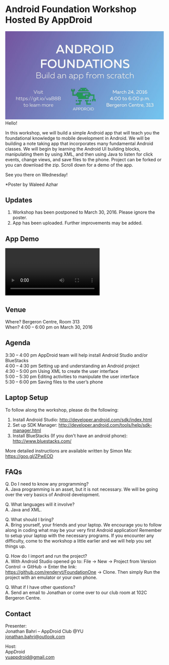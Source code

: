 # Android Foundation Workshop Hosted By AppDroid
![Android Foundation Workshop Poster by Waleed Azhar](Android_Foundations_Poster.JPG "")  
Hello!
 
In this workshop, we will build a simple Android app that will teach you the foundational knowledge to mobile development in Android. We will be building a note taking app that incorporates many fundamental Android classes. We will begin by learning the Android UI building blocks, manipulating them by using XML, and then using Java to listen for click events, change views, and save files to the phone. Project can be forked or you can download the zip. Scroll down for a demo of the app.

See you there on Wednesday!

*Poster by Waleed Azhar

## Updates
1. Workshop has been postponed to March 30, 2016. Please ignore the poster.  
2. App has been uploaded. Further improvements may be added.

## App Demo
![App Video Demo](App_Video_Demo.mp4 "")

## Venue
Where?   Bergeron Centre, Room 313  
When?    4:00 – 6:00 pm on March 30, 2016  

## Agenda
3:30 – 4:00 pm   AppDroid team will help install Android Studio and/or BlueStacks  
4:00 – 4:30 pm   Setting up and understanding an Android project  
4:30 – 5:00 pm   Using XML to create the user interface  
5:00 – 5:30 pm   Editing activities to manipulate the user interface  
5:30 – 6:00 pm   Saving files to the user’s phone  

## Laptop Setup
To follow along the workshop, please do the following:  
1. Install Android Studio: http://developer.android.com/sdk/index.html  
2. Set up SDK Manager: http://developer.android.com/tools/help/sdk-manager.html  
3. Install BlueStacks (If you don't have an android phone): http://www.bluestacks.com/  

More detailed instructions are available written by Simon Ma: https://goo.gl/ZPwEOD

## FAQs
Q.  Do I need to know any programming?  
A.  Java programming is an asset, but it is not necessary. We will be going over the very basics of Android development.

Q. What languages will it involve?  
A. Java and XML.

Q.  What should I bring?  
A.  Bring yourself, your friends and your laptop. We encourage you to follow along in coding what may be your very first Android application! Remember to setup your laptop with the necessary programs. If you encounter any difficulty, come to the workshop a little earlier and we will help you set things up.

Q. How do I import and run the project?  
A. With Android Studio opened go to: File -> New -> Project from Version Control -> GitHub -> Enter the link: https://github.com/renderyt/FoundationOne -> Clone. Then simply Run the project with an emulator or your own phone.

Q.  What if I have other questions?  
A.  Send an email to Jonathan or come over to our club room at 102C Bergeron Centre.

## Contact
Presenter:  
Jonathan Bahri – AppDroid Club @YU  
jonathan.bahri@outlook.com

Host:  
AppDroid  
yuappdroid@gmail.com
